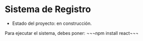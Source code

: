 <h1> Sistema de Registro </h1>

- Estado del proyecto: en construcción.

Para ejecutar el sistema, debes poner:
¬¬¬npm install react¬¬¬
